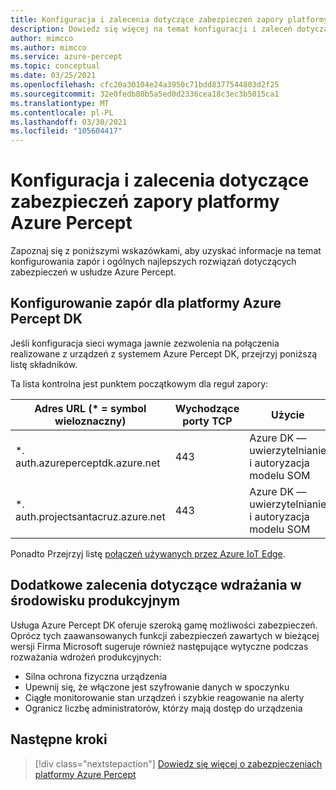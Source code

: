 ```yaml
---
title: Konfiguracja i zalecenia dotyczące zabezpieczeń zapory platformy Azure Percept
description: Dowiedz się więcej na temat konfiguracji i zaleceń dotyczących zabezpieczeń zapory platformy Azure Percept
author: mimcco
ms.author: mimcco
ms.service: azure-percept
ms.topic: conceptual
ms.date: 03/25/2021
ms.openlocfilehash: cfc20a30104e24a3950c71bdd8377544803d2f25
ms.sourcegitcommit: 32e0fedb80b5a5ed0d2336cea18c3ec3b5015ca1
ms.translationtype: MT
ms.contentlocale: pl-PL
ms.lasthandoff: 03/30/2021
ms.locfileid: "105604417"
---
```

# <a name="azure-percept-firewall-configuration-and-security-recommendations"></a>Konfiguracja i zalecenia dotyczące zabezpieczeń zapory platformy Azure Percept

Zapoznaj się z poniższymi wskazówkami, aby uzyskać informacje na temat konfigurowania zapór i ogólnych najlepszych rozwiązań dotyczących zabezpieczeń w usłudze Azure Percept.

## <a name="configuring-firewalls-for-azure-percept-dk"></a>Konfigurowanie zapór dla platformy Azure Percept DK

Jeśli konfiguracja sieci wymaga jawnie zezwolenia na połączenia realizowane z urządzeń z systemem Azure Percept DK, przejrzyj poniższą listę składników.

Ta lista kontrolna jest punktem początkowym dla reguł zapory:

|Adres URL (* = symbol wieloznaczny)|Wychodzące porty TCP|Użycie|
|-------------------|------------------|---------|
|*. auth.azureperceptdk.azure.net|443|Azure DK — uwierzytelnianie i autoryzacja modelu SOM|
|*. auth.projectsantacruz.azure.net|443|Azure DK — uwierzytelnianie i autoryzacja modelu SOM|

Ponadto Przejrzyj listę [połączeń używanych przez Azure IoT Edge](https://docs.microsoft.com/azure/iot-edge/production-checklist#allow-connections-from-iot-edge-devices).

## <a name="additional-recommendations-for-deployment-to-production"></a>Dodatkowe zalecenia dotyczące wdrażania w środowisku produkcyjnym

Usługa Azure Percept DK oferuje szeroką gamę możliwości zabezpieczeń. Oprócz tych zaawansowanych funkcji zabezpieczeń zawartych w bieżącej wersji Firma Microsoft sugeruje również następujące wytyczne podczas rozważania wdrożeń produkcyjnych:

- Silna ochrona fizyczna urządzenia
- Upewnij się, że włączone jest szyfrowanie danych w spoczynku
- Ciągłe monitorowanie stan urządzeń i szybkie reagowanie na alerty
- Ogranicz liczbę administratorów, którzy mają dostęp do urządzenia

## <a name="next-steps"></a>Następne kroki

> [!div class="nextstepaction"]
> [Dowiedz się więcej o zabezpieczeniach platformy Azure Percept](./overview-percept-security.md)